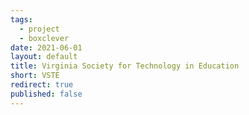 ```yaml
---
tags:
  - project
  - boxclever
date: 2021-06-01
layout: default
title: Virginia Society for Technology in Education
short: VSTE
redirect: true
published: false
---
```

